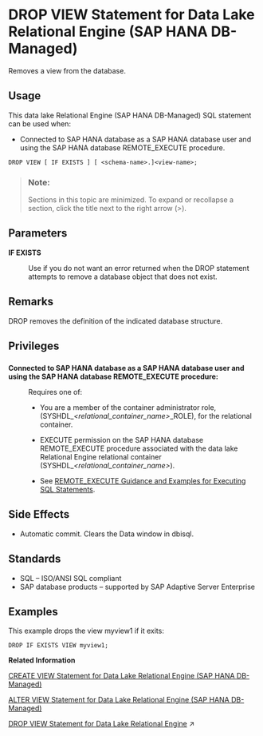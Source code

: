 <!-- loio3c389d94400946ca86449766a70a2877 -->

# DROP VIEW Statement for Data Lake Relational Engine \(SAP HANA DB-Managed\)

Removes a view from the database.



<a name="loio3c389d94400946ca86449766a70a2877__section_fyr_c3p_m5b"/>

## Usage

This data lake Relational Engine \(SAP HANA DB-Managed\) SQL statement can be used when:

-   Connected to SAP HANA database as a SAP HANA database user and using the SAP HANA database REMOTE\_EXECUTE procedure.



```
DROP VIEW [ IF EXISTS ] [ <schema-name>.]<view-name>;
```



> ### Note:  
> Sections in this topic are minimized. To expand or recollapse a section, click the title next to the right arrow \(*\>*\).



<a name="loio3c389d94400946ca86449766a70a2877__section_uqd_cyj_dzb"/>

## Parameters


<dl>
<dt><b>

IF EXISTS

</b></dt>
<dd>

Use if you do not want an error returned when the DROP statement attempts to remove a database object that does not exist.



</dd>
</dl>



<a name="loio3c389d94400946ca86449766a70a2877__section_ftb_dyj_dzb"/>

## Remarks

DROP removes the definition of the indicated database structure.



<a name="loio3c389d94400946ca86449766a70a2877__section_nz1_2yj_dzb"/>

## Privileges



### 


<dl>
<dt><b>

Connected to SAP HANA database as a SAP HANA database user and using the SAP HANA database REMOTE\_EXECUTE procedure:

</b></dt>
<dd>

Requires one of:

-   You are a member of the container administrator role, \(SYSHDL\_*<relational\_container\_name\>*\_ROLE\), for the relational container.
-   EXECUTE permission on the SAP HANA database REMOTE\_EXECUTE procedure associated with the data lake Relational Engine relational container \(SYSHDL\_*<relational\_container\_name\>*\).

-   See [REMOTE\_EXECUTE Guidance and Examples for Executing SQL Statements](remote-execute-guidance-and-examples-for-executing-sql-statements-fd99ac0.md).




</dd>
</dl>



<a name="loio3c389d94400946ca86449766a70a2877__section_bhf_hyj_dzb"/>

## Side Effects

-   Automatic commit. Clears the Data window in dbisql.



<a name="loio3c389d94400946ca86449766a70a2877__section_lcg_3yj_dzb"/>

## Standards

-   SQL – ISO/ANSI SQL compliant
-   SAP database products – supported by SAP Adaptive Server Enterprise



<a name="loio3c389d94400946ca86449766a70a2877__section_vcc_jyj_dzb"/>

## Examples

This example drops the view myview1 if it exits:

```
DROP IF EXISTS VIEW myview1;
```

**Related Information**  


[CREATE VIEW Statement for Data Lake Relational Engine \(SAP HANA DB-Managed\)](create-view-statement-for-data-lake-relational-engine-sap-hana-db-managed-4d41128.md "Creates a view on the database. Views are used to give a different perspective on the data even though it is not stored that way.")

[ALTER VIEW Statement for Data Lake Relational Engine \(SAP HANA DB-Managed\)](alter-view-statement-for-data-lake-relational-engine-sap-hana-db-managed-6ef5483.md "Replaces a view definition with a modified version.")

[DROP VIEW Statement for Data Lake Relational Engine](https://help.sap.com/viewer/19b3964099384f178ad08f2d348232a9/2023_4_QRC/en-US/10a78b1d3ba748e8a3c096e90207a128.html "Removes a view from the database.") :arrow_upper_right:

